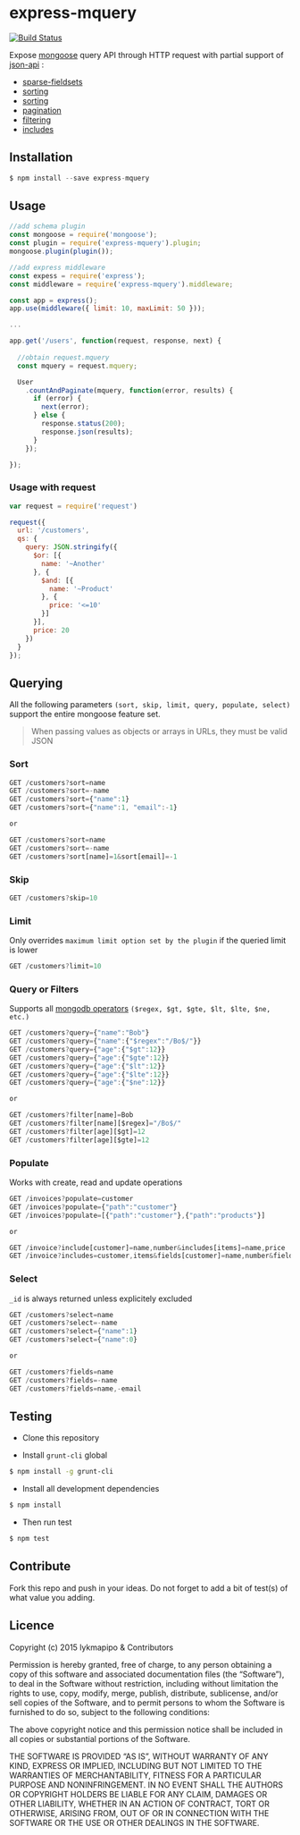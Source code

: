 express-mquery
====================

[![Build Status](https://travis-ci.org/lykmapipo/express-mquery.svg?branch=master)](https://travis-ci.org/lykmapipo/express-mquery)

Expose [mongoose](https://github.com/Automattic/mongoose) query API through HTTP request with partial support of [json-api](http://jsonapi.org/) : 
 - [sparse-fieldsets](http://jsonapi.org/format/#fetching-sparse-fieldsets)
 - [sorting](http://jsonapi.org/format/#fetching-sorting)
 - [sorting](http://jsonapi.org/format/#fetching-sorting)
 - [pagination](http://jsonapi.org/format/#fetching-pagination)
 - [filtering](http://jsonapi.org/format/#fetching-filtering)
 - [includes](http://jsonapi.org/format/#fetching-includes)


## Installation
```js
$ npm install --save express-mquery
```

## Usage
```js
//add schema plugin
const mongoose = require('mongoose');
const plugin = require('express-mquery').plugin;
mongoose.plugin(plugin());

//add express middleware
const expess = require('express');
const middleware = require('express-mquery').middleware;

const app = express();
app.use(middleware({ limit: 10, maxLimit: 50 }));

...

app.get('/users', function(request, response, next) {
  
  //obtain request.mquery
  const mquery = request.mquery;

  User
    .countAndPaginate(mquery, function(error, results) {
      if (error) {
        next(error);
      } else {
        response.status(200);
        response.json(results);
      }
    });

});
```

### Usage with request
```js
var request = require('request')

request({
  url: '/customers',
  qs: {
    query: JSON.stringify({
      $or: [{
        name: '~Another'
      }, {
        $and: [{
          name: '~Product'
        }, {
          price: '<=10'
        }]
      }],
      price: 20
    })
  }
});
```

## Querying
All the following parameters `(sort, skip, limit, query, populate, select)` support the entire mongoose feature set.

>When passing values as objects or arrays in URLs, they must be valid JSON

### Sort
```js
GET /customers?sort=name
GET /customers?sort=-name
GET /customers?sort={"name":1}
GET /customers?sort={"name":1, "email":-1}

or

GET /customers?sort=name
GET /customers?sort=-name
GET /customers?sort[name]=1&sort[email]=-1
```

### Skip
```js
GET /customers?skip=10
```

### Limit
Only overrides `maximum limit option set by the plugin` if the queried limit is lower
```js
GET /customers?limit=10
```

### Query or Filters
Supports all [mongodb operators](https://docs.mongodb.com/manual/reference/operator/query/) `($regex, $gt, $gte, $lt, $lte, $ne, etc.)`

```js
GET /customers?query={"name":"Bob"}
GET /customers?query={"name":{"$regex":"/Bo$/"}}
GET /customers?query={"age":{"$gt":12}}
GET /customers?query={"age":{"$gte":12}}
GET /customers?query={"age":{"$lt":12}}
GET /customers?query={"age":{"$lte":12}}
GET /customers?query={"age":{"$ne":12}}

or

GET /customers?filter[name]=Bob
GET /customers?filter[name][$regex]="/Bo$/"
GET /customers?filter[age][$gt]=12
GET /customers?filter[age][$gte]=12
```

### Populate
Works with create, read and update operations

```js
GET /invoices?populate=customer
GET /invoices?populate={"path":"customer"}
GET /invoices?populate=[{"path":"customer"},{"path":"products"}]

or

GET /invoice?include[customer]=name,number&includes[items]=name,price
GET /invoice?includes=customer,items&fields[customer]=name,number&fields[items]=name,price
```

### Select
`_id` is always returned unless explicitely excluded

```js
GET /customers?select=name
GET /customers?select=-name
GET /customers?select={"name":1}
GET /customers?select={"name":0}

or

GET /customers?fields=name
GET /customers?fields=-name
GET /customers?fields=name,-email

```

## Testing

* Clone this repository

* Install `grunt-cli` global

```sh
$ npm install -g grunt-cli
```

* Install all development dependencies

```sh
$ npm install
```

* Then run test

```sh
$ npm test
```

## Contribute

Fork this repo and push in your ideas. Do not forget to add a bit of test(s) of what value you adding.

## Licence

Copyright (c) 2015 lykmapipo & Contributors

Permission is hereby granted, free of charge, to any person obtaining a copy of this software and associated documentation files (the “Software”), to deal in the Software without restriction, including without limitation the rights to use, copy, modify, merge, publish, distribute, sublicense, and/or sell copies of the Software, and to permit persons to whom the Software is furnished to do so, subject to the following conditions:

The above copyright notice and this permission notice shall be included in all copies or substantial portions of the Software.

THE SOFTWARE IS PROVIDED “AS IS”, WITHOUT WARRANTY OF ANY KIND, EXPRESS OR IMPLIED, INCLUDING BUT NOT LIMITED TO THE WARRANTIES OF MERCHANTABILITY, FITNESS FOR A PARTICULAR PURPOSE AND NONINFRINGEMENT. IN NO EVENT SHALL THE AUTHORS OR COPYRIGHT HOLDERS BE LIABLE FOR ANY CLAIM, DAMAGES OR OTHER LIABILITY, WHETHER IN AN ACTION OF CONTRACT, TORT OR OTHERWISE, ARISING FROM, OUT OF OR IN CONNECTION WITH THE SOFTWARE OR THE USE OR OTHER DEALINGS IN THE SOFTWARE. 
